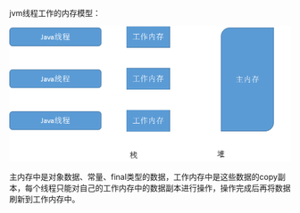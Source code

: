 jvm线程工作的内存模型：

![](/assets/线程内存模型.png)

主内存中是对象数据、常量、final类型的数据，工作内存中是这些数据的copy副本，每个线程只能对自己的工作内存中的数据副本进行操作，操作完成后再将数据刷新到工作内存中。

